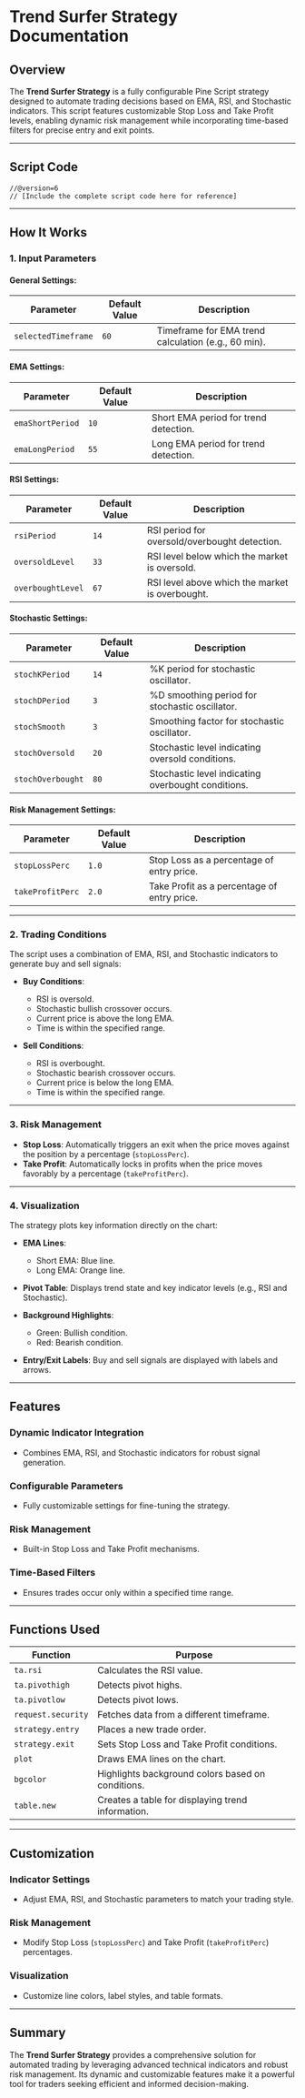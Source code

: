 # **Trend Surfer Strategy Documentation**

## **Overview**
The **Trend Surfer Strategy** is a fully configurable Pine Script strategy designed to automate trading decisions based on EMA, RSI, and Stochastic indicators. This script features customizable Stop Loss and Take Profit levels, enabling dynamic risk management while incorporating time-based filters for precise entry and exit points.

---

## **Script Code**

```pinescript
//@version=6
// [Include the complete script code here for reference]
```

---

## **How It Works**

### **1. Input Parameters**
#### **General Settings**:
| Parameter            | Default Value | Description                                           |
|----------------------|---------------|-------------------------------------------------------|
| `selectedTimeframe`  | `60`          | Timeframe for EMA trend calculation (e.g., 60 min).  |

#### **EMA Settings**:
| Parameter            | Default Value | Description                                           |
|----------------------|---------------|-------------------------------------------------------|
| `emaShortPeriod`     | `10`          | Short EMA period for trend detection.                |
| `emaLongPeriod`      | `55`          | Long EMA period for trend detection.                 |

#### **RSI Settings**:
| Parameter            | Default Value | Description                                           |
|----------------------|---------------|-------------------------------------------------------|
| `rsiPeriod`          | `14`          | RSI period for oversold/overbought detection.        |
| `oversoldLevel`      | `33`          | RSI level below which the market is oversold.        |
| `overboughtLevel`    | `67`          | RSI level above which the market is overbought.      |

#### **Stochastic Settings**:
| Parameter            | Default Value | Description                                           |
|----------------------|---------------|-------------------------------------------------------|
| `stochKPeriod`       | `14`          | %K period for stochastic oscillator.                 |
| `stochDPeriod`       | `3`           | %D smoothing period for stochastic oscillator.       |
| `stochSmooth`        | `3`           | Smoothing factor for stochastic oscillator.          |
| `stochOversold`      | `20`          | Stochastic level indicating oversold conditions.     |
| `stochOverbought`    | `80`          | Stochastic level indicating overbought conditions.   |

#### **Risk Management Settings**:
| Parameter            | Default Value | Description                                           |
|----------------------|---------------|-------------------------------------------------------|
| `stopLossPerc`       | `1.0`         | Stop Loss as a percentage of entry price.            |
| `takeProfitPerc`     | `2.0`         | Take Profit as a percentage of entry price.          |

---

### **2. Trading Conditions**
The script uses a combination of EMA, RSI, and Stochastic indicators to generate buy and sell signals:

- **Buy Conditions**:
  - RSI is oversold.
  - Stochastic bullish crossover occurs.
  - Current price is above the long EMA.
  - Time is within the specified range.

- **Sell Conditions**:
  - RSI is overbought.
  - Stochastic bearish crossover occurs.
  - Current price is below the long EMA.
  - Time is within the specified range.

---

### **3. Risk Management**
- **Stop Loss**: Automatically triggers an exit when the price moves against the position by a percentage (`stopLossPerc`).
- **Take Profit**: Automatically locks in profits when the price moves favorably by a percentage (`takeProfitPerc`).

---

### **4. Visualization**
The strategy plots key information directly on the chart:

- **EMA Lines**:
  - Short EMA: Blue line.
  - Long EMA: Orange line.

- **Pivot Table**:
  Displays trend state and key indicator levels (e.g., RSI and Stochastic).

- **Background Highlights**:
  - Green: Bullish condition.
  - Red: Bearish condition.

- **Entry/Exit Labels**:
  Buy and sell signals are displayed with labels and arrows.

---

## **Features**

### **Dynamic Indicator Integration**
- Combines EMA, RSI, and Stochastic indicators for robust signal generation.

### **Configurable Parameters**
- Fully customizable settings for fine-tuning the strategy.

### **Risk Management**
- Built-in Stop Loss and Take Profit mechanisms.

### **Time-Based Filters**
- Ensures trades occur only within a specified time range.

---

## **Functions Used**
| **Function**         | **Purpose**                                         |
|----------------------|---------------------------------------------------|
| `ta.rsi`             | Calculates the RSI value.                         |
| `ta.pivothigh`       | Detects pivot highs.                              |
| `ta.pivotlow`        | Detects pivot lows.                               |
| `request.security`   | Fetches data from a different timeframe.          |
| `strategy.entry`     | Places a new trade order.                         |
| `strategy.exit`      | Sets Stop Loss and Take Profit conditions.        |
| `plot`               | Draws EMA lines on the chart.                     |
| `bgcolor`            | Highlights background colors based on conditions. |
| `table.new`          | Creates a table for displaying trend information. |

---

## **Customization**

### **Indicator Settings**
- Adjust EMA, RSI, and Stochastic parameters to match your trading style.

### **Risk Management**
- Modify Stop Loss (`stopLossPerc`) and Take Profit (`takeProfitPerc`) percentages.

### **Visualization**
- Customize line colors, label styles, and table formats.

---

## **Summary**
The **Trend Surfer Strategy** provides a comprehensive solution for automated trading by leveraging advanced technical indicators and robust risk management. Its dynamic and customizable features make it a powerful tool for traders seeking efficient and informed decision-making.

